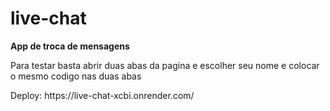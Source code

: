 # live-chat
<strong>App de troca de mensagens</strong>
<br />
<p>Para testar basta abrir duas abas da pagina e escolher seu nome e colocar o mesmo codigo nas duas abas</p>
Deploy: https://live-chat-xcbi.onrender.com/
